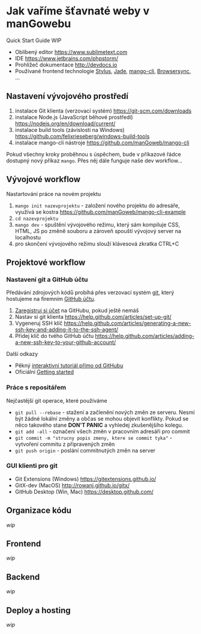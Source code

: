 # Jak vaříme šťavnaté weby v manGowebu

Quick Start Guide WIP

- Oblíbený editor https://www.sublimetext.com
- IDE https://www.jetbrains.com/phpstorm/
- Prohlížeč dokumentace http://devdocs.io
- Používané frontend technologie [Stylus](http://stylus-lang.com), [Jade](http://naltatis.github.io/jade-syntax-docs), [mango-cli](http://mangocli.org), [Browsersync](https://www.browsersync.io), ...

## Nastavení vývojového prostředí

1. instalace Git klienta (verzovací systém) https://git-scm.com/downloads
2. instalace Node.js (JavaScript běhové prostředí) https://nodejs.org/en/download/current/
3. instalace build tools (závislosti na Windows) https://github.com/felixrieseberg/windows-build-tools
4. instalace mango-cli nástroje https://github.com/manGoweb/mango-cli

Pokud všechny kroky proběhnou s úspěchem, bude v příkazové řádce dostupný nový příkaz `mango`. Přes něj dále funguje naše dev workflow...

## Vývojové workflow

Nastartování práce na novém projektu

1. `mango init nazevprojektu` - založení nového projektu do adresáře, využívá se kostra https://github.com/manGoweb/mango-cli-example
2. `cd nazevprojektu`
3. `mango dev` - spuštění vývojového režimu, který sám kompiluje CSS, HTML, JS po změně souboru a zároveň spouští vývojový server na localhostu
4. pro skončení vývojového režimu slouží klávesová zkratka CTRL+C

## Projektové workflow

### Nastavení git a GitHub účtu

Předávání zdrojových kódů probíhá přes verzovací systém [git](https://git-scm.com), který hostujeme na firemním [GitHub účtu](https://github.com/manGoweb).

1. [Zaregistruj si účet](https://github.com/join) na GitHubu, pokud ještě nemáš
2. Nastav si git klienta https://help.github.com/articles/set-up-git/
3. Vygeneruj SSH klíč https://help.github.com/articles/generating-a-new-ssh-key-and-adding-it-to-the-ssh-agent/
4. Přidej klíč do tvého GitHub účtu https://help.github.com/articles/adding-a-new-ssh-key-to-your-github-account/ 

Další odkazy

- Pěkný [interaktivní tutoriál přímo od GitHubu](https://try.github.io/levels/1/challenges/1)
- Oficiální [Getting started](https://git-scm.com/book/en/v2/Getting-Started-Git-Basics)

### Práce s repositářem

Nejčastější git operace, které používáme

- `git pull --rebase` - stažení a začlenění nových změn ze serveru. Nesmí být žádné lokální změny a občas se mohou objevit konflikty. Pokud se něco takového stane **DON'T PANIC** a vyhledej zkušenějšího kolegu.
- `git add -all` - označení všech změn v pracovním adresáři pro commit
- `git commit -m "strucny popis zmeny, ktere se commit tyka"` - vytvoření commitu z připravených změn
- `git push origin` - poslání commitnutých změn na server

### GUI klienti pro git

- Git Extensions (Windows) https://gitextensions.github.io/
- GitX-dev (MacOS) http://rowanj.github.io/gitx/
- GitHub Desktop (Win, Mac) https://desktop.github.com/

## Organizace kódu

*wip*

## Frontend

*wip*

## Backend

*wip*

## Deploy a hosting

*wip*
